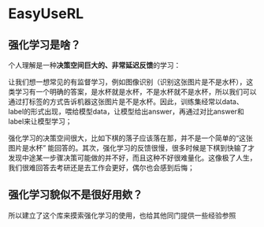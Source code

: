 # EasyUseRL


## 强化学习是啥？

个人理解是一种**决策空间巨大的、非常延迟反馈**的学习：

让我们想一想常见的有监督学习，例如图像识别（识别这张图片是不是水杯），这类学习有一个明确的答案，是水杯就是水杯，不是水杯就不是水杯，所以我们可以通过打标签的方式告诉机器这张图片是不是水杯。因此，训练集经常以data、label的形式出现，喂给模型data，让模型给出answer，再通过对比answer和label来让模型学习；

强化学习的决策空间很大，比如下棋的落子应该落在那，并不是一个简单的“这张图片是水杯” 能回答的。其次，强化学习的反馈很慢，很多时候是下棋到快输了才发现中途某一步骤决策可能做的并不好，而且这种不好很难量化。这像极了人生，我们很难回答去考研还是去工作会更好，偶尔也会感到后悔；


## 强化学习貌似不是很好用欸？

所以建立了这个库来摸索强化学习的使用，也给其他同门提供一些经验参照
